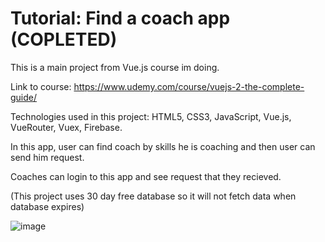 # Tutorial: Find a coach app (COPLETED)

This is a main project from Vue.js course im doing.

Link to course: https://www.udemy.com/course/vuejs-2-the-complete-guide/

Technologies used in this project: HTML5, CSS3, JavaScript, Vue.js, VueRouter, Vuex, Firebase.

In this app, user can find coach by skills he is coaching and then user can send him request.

Coaches can login to this app and see request that they recieved.

(This project uses 30 day free database so it will not fetch data when database expires)

![image](https://user-images.githubusercontent.com/95056942/167275659-758c97bb-c41b-4269-a856-a467dff3ad4d.png)

